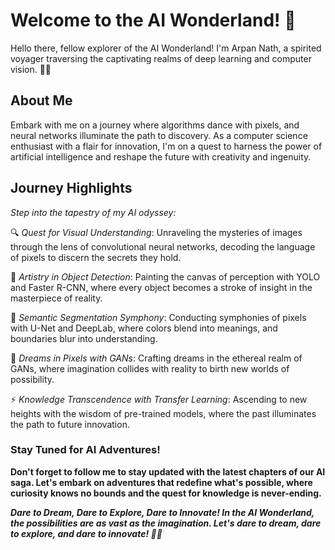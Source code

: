 # Welcome to the AI Wonderland! 🌟
Hello there, fellow explorer of the AI Wonderland! I'm Arpan Nath, a spirited voyager traversing the captivating realms of deep learning and computer vision. 🚀✨

## About Me
Embark with me on a journey where algorithms dance with pixels, and neural networks illuminate the path to discovery. As a computer science enthusiast with a flair for innovation, I'm on a quest to harness the power of artificial intelligence and reshape the future with creativity and ingenuity.

## Journey Highlights
_Step into the tapestry of my AI odyssey:_

🔍 _Quest for Visual Understanding_: Unraveling the mysteries of images through the lens of convolutional neural networks, decoding the language of pixels to discern the secrets they hold.

🎨 _Artistry in Object Detection_: Painting the canvas of perception with YOLO and Faster R-CNN, where every object becomes a stroke of insight in the masterpiece of reality.

🌈 _Semantic Segmentation Symphony_: Conducting symphonies of pixels with U-Net and DeepLab, where colors blend into meanings, and boundaries blur into understanding.

🌌 _Dreams in Pixels with GANs_: Crafting dreams in the ethereal realm of GANs, where imagination collides with reality to birth new worlds of possibility.

⚡ _Knowledge Transcendence with Transfer Learning_: Ascending to new heights with the wisdom of pre-trained models, where the past illuminates the path to future innovation.

### Stay Tuned for AI Adventures!
**Don't forget to follow me to stay updated with the latest chapters of our AI saga. Let's embark on adventures that redefine what's possible, where curiosity knows no bounds and the quest for knowledge is never-ending.**

_**Dare to Dream, Dare to Explore, Dare to Innovate!
In the AI Wonderland, the possibilities are as vast as the imagination. Let's dare to dream, dare to explore, and dare to innovate! 🚀🔮**_
